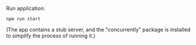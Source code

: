 Run application: 

```shell
npm run start 
```
(The app contains a stub server, and the "concurrently" package is installed to simplify the process of running it.)






